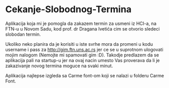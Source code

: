 # Cekanje-Slobodnog-Termina
Aplikacija koja mi je pomogla da zakazem termin za usmeni iz HCI-a, na FTN-u u Novom Sadu, kod prof. dr Dragana Ivetića cim se otvorio sledeci slobodan termin. 

Ukoliko neko planira da je korisiti u iste svrhe mora da promeni u kodu username i pass za http://gim.ftn.uns.ac.rs jer ce se u suprotnom ulogovati mojim nalogom (Nemojte mi spamovati gim :D). Takodje predlazem da se aplikacija pali na startup-u jer na ovaj nacin umesto Vas proverava da li je zakazivanje novog termina moguce na svaki minut.

Aplikacija najlepse izgleda sa Carme font-om koji se nalazi u folderu Carme Font.
